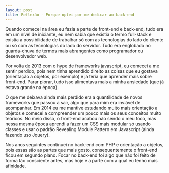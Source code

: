 ```yaml
---
layout: post
title: Reflexão - Porque optei por me dedicar ao back-end
---
```


Quando comecei na área eu fazia a parte de front-end e back-end, tudo era em um nível de iniciante, eu nem sabia que existia o termo full-stack e existia a possibilidade de trabalhar só com as tecnologias do lado do cliente ou só com as tecnologias do lado do servidor. Tudo era englobado no guarda-chuva de termos mais abrangentes como programador ou desenvolvedor web.

Por volta de 2013 com o hype de frameworks javascript, eu comecei a me sentir perdido, pois nem tinha aprendido direito as coisas que eu gostava (orientação a objetos, por exemplo) e já teria que aprender mais sobre front-end. Parar piorar, tudo isso alimentava mais a minha ansiedade (que já estava grande na época).

O que me deixava ainda mais perdido era a quantilidade de novos frameworks que passou a sair, algo que para mim era inviável de acompanhar. Em 2014 eu me mantive estudando muito mais orientação a objetos e comecei a compreender um pouco mais os seus conceitos muito teóricos. No meio disso, o front-end acabou não sendo o meu foco, mas nessa mesma época aprendi a fazer um CSS mais modular só usando classes e usar o padrão Revealing Module Pattern em Javascript (ainda fazendo uso Jquery).

Nos anos seguintes continuei no back-end com PHP e orientação a objetos, pois essas são as partes que mais gosto, consequentemente o front-end ficou em segundo plano. Focar no back-end foi algo que não foi feito de forma tão consciente antes, mas hoje é a parte com a qual eu tenho mais afinidade.